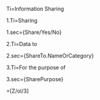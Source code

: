 Ti=Information Sharing

1.Ti=Sharing

1.sec={Share/Yes/No} 

2.Ti=Data to

2.sec={ShareTo.NameOrCategory}

3.Ti=For the purpose of

3.sec={SharePurpose}

=[Z/ol/3]